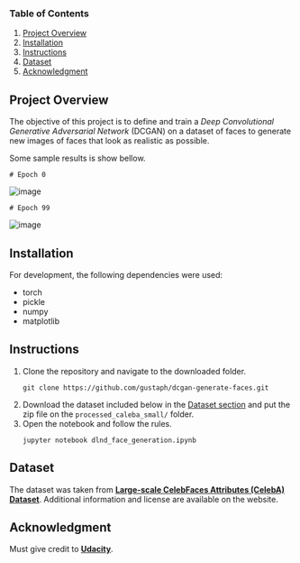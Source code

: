 ### Table of Contents

1. [Project Overview](#overview)
2. [Installation](#installation)
3. [Instructions](#instructions)
4. [Dataset](#dataset)
5. [Acknowledgment](#acknowledgment)

## Project Overview <a name="overview"></a>

The objective of this project is to define and train a *Deep Convolutional Generative Adversarial Network* (DCGAN) on a dataset of faces to generate new images of faces that look as realistic as possible.

Some sample results is show bellow.
```
# Epoch 0
```
![image](https://user-images.githubusercontent.com/54601061/164797975-602f7184-3a12-4f5a-be9d-4156d596a997.png)

```
# Epoch 99
```
![image](https://user-images.githubusercontent.com/54601061/164798365-f21c9fe1-e0c3-46f1-bbc8-e115c8bf13e5.png)

## Installation <a name="installation"></a>

For development, the following dependencies were used:

- torch
- pickle
- numpy
- matplotlib

## Instructions <a name="instructions"></a>

1. Clone the repository and navigate to the downloaded folder.
	```	
	git clone https://github.com/gustaph/dcgan-generate-faces.git
	```
2. Download the dataset included below in the [Dataset section](#dataset) and put the zip file on the ```processed_caleba_small/``` folder.
3. Open the notebook and follow the rules.
	```
	jupyter notebook dlnd_face_generation.ipynb
	```
## Dataset <a name="dataset"></a>

The dataset was taken from [**Large-scale CelebFaces Attributes (CelebA) Dataset**](http://mmlab.ie.cuhk.edu.hk/projects/CelebA.html). Additional information and license are available on the website.

## Acknowledgment <a name="acknowledgment"></a>

Must give credit to [**Udacity**](https://www.udacity.com).
